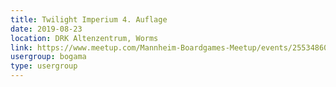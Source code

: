 ```yaml
---
title: Twilight Imperium 4. Auflage
date: 2019-08-23
location: DRK Altenzentrum, Worms
link: https://www.meetup.com/Mannheim-Boardgames-Meetup/events/255348609/
usergroup: bogama
type: usergroup
---
```

